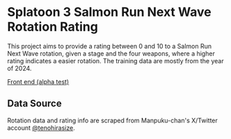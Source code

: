 # Splatoon 3 Salmon Run Next Wave Rotation Rating
This project aims to provide a rating between 0 and 10 to a Salmon Run Next Wave rotation, given a stage and the four weapons, where a higher rating indicates a easier rotation. The training data are mostly from the year of 2024.

[Front end (alpha test)](https://ethanleet.github.io/S3SalmonRunRating/)

## Data Source
Rotation data and rating info are scraped from Manpuku-chan's X/Twitter account [@tenohirasize](https://x.com/tenohirasize?s=21&t=ToEwa-WXDFp3QHchAhoH8Q).

